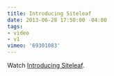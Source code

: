 ```yaml
---
title: Introducing Siteleaf
date: 2013-06-28 17:50:00 -04:00
tags:
- video
- v1
vimeo: '69301083'
---
```


Watch <a href="https://vimeo.com/69301083">Introducing Siteleaf</a>.
